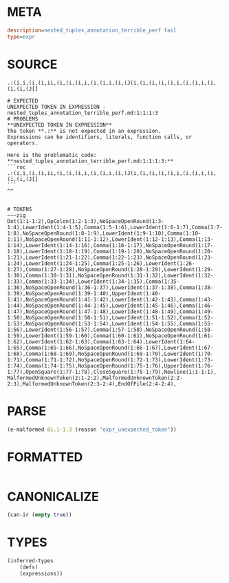 # META
~~~ini
description=nested_tuples_annotation_terrible_perf fail
type=expr
~~~
# SOURCE
~~~roc
.:(i,i,(i,(i,ii,(i,(i,(i,i,(i,(i,i,(i,(J(i,(i,(i,(i,(i,i,(i,(i,i,(i,(i,(i,(J[]
~~~
~~~
# EXPECTED
UNEXPECTED TOKEN IN EXPRESSION - nested_tuples_annotation_terrible_perf.md:1:1:1:3
# PROBLEMS
**UNEXPECTED TOKEN IN EXPRESSION**
The token **.:** is not expected in an expression.
Expressions can be identifiers, literals, function calls, or operators.

Here is the problematic code:
**nested_tuples_annotation_terrible_perf.md:1:1:1:3:**
```roc
.:(i,i,(i,(i,ii,(i,(i,(i,i,(i,(i,i,(i,(J(i,(i,(i,(i,(i,i,(i,(i,i,(i,(i,(i,(J[]
```
^^


# TOKENS
~~~zig
Dot(1:1-1:2),OpColon(1:2-1:3),NoSpaceOpenRound(1:3-1:4),LowerIdent(1:4-1:5),Comma(1:5-1:6),LowerIdent(1:6-1:7),Comma(1:7-1:8),NoSpaceOpenRound(1:8-1:9),LowerIdent(1:9-1:10),Comma(1:10-1:11),NoSpaceOpenRound(1:11-1:12),LowerIdent(1:12-1:13),Comma(1:13-1:14),LowerIdent(1:14-1:16),Comma(1:16-1:17),NoSpaceOpenRound(1:17-1:18),LowerIdent(1:18-1:19),Comma(1:19-1:20),NoSpaceOpenRound(1:20-1:21),LowerIdent(1:21-1:22),Comma(1:22-1:23),NoSpaceOpenRound(1:23-1:24),LowerIdent(1:24-1:25),Comma(1:25-1:26),LowerIdent(1:26-1:27),Comma(1:27-1:28),NoSpaceOpenRound(1:28-1:29),LowerIdent(1:29-1:30),Comma(1:30-1:31),NoSpaceOpenRound(1:31-1:32),LowerIdent(1:32-1:33),Comma(1:33-1:34),LowerIdent(1:34-1:35),Comma(1:35-1:36),NoSpaceOpenRound(1:36-1:37),LowerIdent(1:37-1:38),Comma(1:38-1:39),NoSpaceOpenRound(1:39-1:40),UpperIdent(1:40-1:41),NoSpaceOpenRound(1:41-1:42),LowerIdent(1:42-1:43),Comma(1:43-1:44),NoSpaceOpenRound(1:44-1:45),LowerIdent(1:45-1:46),Comma(1:46-1:47),NoSpaceOpenRound(1:47-1:48),LowerIdent(1:48-1:49),Comma(1:49-1:50),NoSpaceOpenRound(1:50-1:51),LowerIdent(1:51-1:52),Comma(1:52-1:53),NoSpaceOpenRound(1:53-1:54),LowerIdent(1:54-1:55),Comma(1:55-1:56),LowerIdent(1:56-1:57),Comma(1:57-1:58),NoSpaceOpenRound(1:58-1:59),LowerIdent(1:59-1:60),Comma(1:60-1:61),NoSpaceOpenRound(1:61-1:62),LowerIdent(1:62-1:63),Comma(1:63-1:64),LowerIdent(1:64-1:65),Comma(1:65-1:66),NoSpaceOpenRound(1:66-1:67),LowerIdent(1:67-1:68),Comma(1:68-1:69),NoSpaceOpenRound(1:69-1:70),LowerIdent(1:70-1:71),Comma(1:71-1:72),NoSpaceOpenRound(1:72-1:73),LowerIdent(1:73-1:74),Comma(1:74-1:75),NoSpaceOpenRound(1:75-1:76),UpperIdent(1:76-1:77),OpenSquare(1:77-1:78),CloseSquare(1:78-1:79),Newline(1:1-1:1),
MalformedUnknownToken(2:1-2:2),MalformedUnknownToken(2:2-2:3),MalformedUnknownToken(2:3-2:4),EndOfFile(2:4-2:4),
~~~
# PARSE
~~~clojure
(e-malformed @1.1-1.3 (reason "expr_unexpected_token"))
~~~
# FORMATTED
~~~roc

~~~
# CANONICALIZE
~~~clojure
(can-ir (empty true))
~~~
# TYPES
~~~clojure
(inferred-types
	(defs)
	(expressions))
~~~
